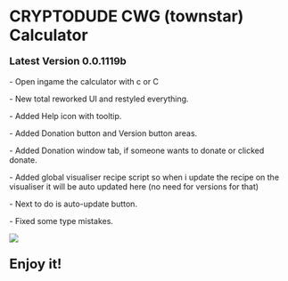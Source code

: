 # CRYPTODUDE CWG (townstar) Calculator
<p style="font-size:18px"><b>Latest Version 0.0.1119b</b></p>
<p style="font-size:14px">  - Open ingame the calculator with c or C</p>
<p style="font-size:14px">  - New total reworked UI and restyled everything.</p>
<p style="font-size:14px">  - Added Help icon with tooltip.</p>
<p style="font-size:14px">  - Added Donation button and Version button areas.</p>
<p style="font-size:14px">  - Added Donation window tab, if someone wants to donate or clicked donate.</p>
<p style="font-size:14px">  - Added global visualiser recipe script so when i update the recipe on the visualiser it will be auto updated here (no need for versions for that)</p>
<p style="font-size:14px">  - Next to do is auto-update button.</p>
<p style="font-size:14px">  - Fixed some type mistakes.</p>

<img src="https://lwgtsv.dnkdesign.com.mk/images/townstar-calculator.png">

<p style="font-size:24px"><b>Enjoy it!</b></p>



